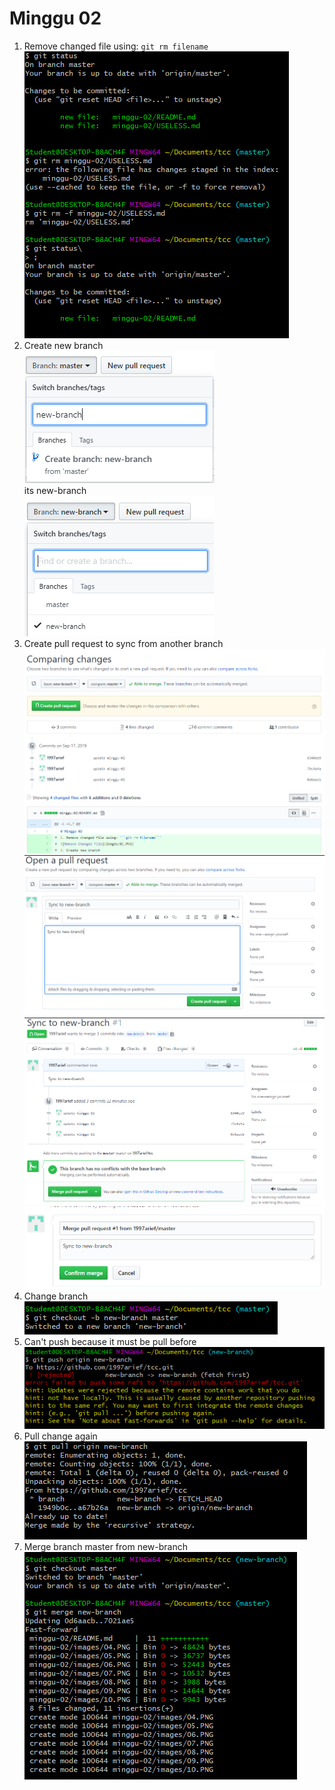 # Minggu 02  
1. Remove changed file using: ```git rm filename```  
![Remove Changed File](images/01.PNG)  
2. Create new branch  
![Create new branch](images/02.PNG)  
its new-branch  
![Create new branch](images/03.PNG)  
3. Create pull request to sync from another branch  
![Create pull request](images/04.PNG)  
![Create pull request](images/05.PNG)  
![Create pull request](images/06.PNG)  
![Create pull request](images/07.PNG)  
4. Change branch  
![Change branch](images/08.PNG)  
5. Can't push because it must be pull before  
![Bacot](images/09.PNG)  
6. Pull change again  
![Pull change again ](images/10.PNG) 
7. Merge branch master from new-branch  
![Merge branch master from new-branch](images/11.PNG)  